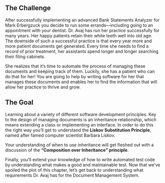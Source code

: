 ## The Challenge

After successfully implementing an advanced Bank Statements Analyzer for Mark Erbergzuck you decide to run some errands—including going to an appointment with your dentist. Dr. Avaj has run her practice successfully for many years. Her happy patients retain their white teeth well into old age. The downside of such a successful practice is that every year more and more patient documents get generated. Every time she needs to find a record of prior treatment, her assistants spend longer and longer searching their filing cabinets.

She realizes that it’s time to automate the process of managing these documents and keeping track of them. Luckily, she has a patient who can do that for her! You are going to help by writing software for her that manages these documents and enables her to find the information that will allow her practice to thrive and grow.

## The Goal

Learning about a variety of different software development principles. Key to the design of managing documents is an inheritance relationship, which means extending a class or implementing an interface. In order to do this the right way you’ll get to understand the **Liskov Substitution Principle**, named after famed computer scientist Barbara Liskov.

Your understanding of when to use inheritance will get fleshed out with a discussion of the **“Composition over Inheritance” principle**.

Finally, you’ll extend your knowledge of how to write automated test code by understanding what makes a good and maintainable test. Now that we’ve spoiled the plot of this chapter, let’s get back to understanding what requirements Dr. Avaj has for the Document Management System.
